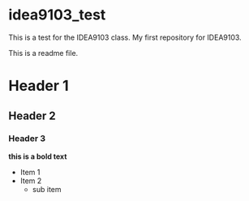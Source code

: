 # idea9103_test
This is a test for the IDEA9103 class.
My first repository for IDEA9103.

This is a readme file.

# Header 1
## Header 2
### Header 3

**this is a bold text**

- Item 1
- Item 2
   - sub item 